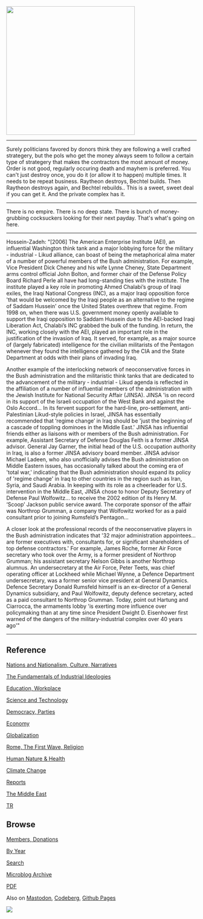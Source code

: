 
<img width='340' src='https://drive.google.com/uc?export=view&id=1Jofhu8Qz52OllhEofNcOb9yiAq1NaBiM'/> 

---

Surely politicians favored by donors think they are following a well
crafted strategery, but the pols who get the money always seem to
follow a certain type of strategery that makes the contractors the
most amount of money. Order is not good, regularly occuring death and
mayhem is preferred. You can't just destroy once, you do it (or allow
it to happen) multiple times. It needs to be repeat business. Raytheon
destroys, Bechtel builds. Then Raytheon destroys again, and Bechtel
rebuilds.. This is a sweet, sweet deal if you can get it. And the
private complex has it.

---

There is no empire. There is no deep state. There is bunch of
money-grubbing cocksuckers looking for their next payday. That's
what's going on here.

---

Hossein-Zadeh: "[2006] The American Enterprise Institute (AEI), an
influential Washington think tank and a major lobbying force for the
military - industrial - Likud alliance, can boast of being the
metaphorical alma mater of a number of powerful members of the Bush
administration. For example, Vice President Dick Cheney and his wife
Lynne Cheney, State Department arms control official John Bolton, and
former chair of the Defense Policy Board Richard Perle all have had
long-standing ties with the institute. The institute played a key role
in promoting Ahmed Chalabi’s group of Iraqi exiles, the Iraqi National
Congress (INC), as a major Iraqi opposition force 'that would be
welcomed by the Iraqi people as an alternative to the regime of Saddam
Hussein' once the United States overthrew that regime. From 1998 on,
when there was U.S. government money openly available to support the
Iraqi opposition to Saddam Hussein due to the AEI-backed Iraqi
Liberation Act, Chalabi’s INC grabbed the bulk of the funding. In
return, the INC, working closely with the AEI, played an important
role in the justification of the invasion of Iraq. It served, for
example, as a major source of (largely fabricated) intelligence for
the civilian militarists of the Pentagon whenever they found the
intelligence gathered by the CIA and the State Department at odds with
their plans of invading Iraq.

Another example of the interlocking network of neoconservative forces
in the Bush administration and the militaristic think tanks that are
dedicated to the advancement of the military - industrial - Likud
agenda is reflected in the affiliation of a number of influential
members of the administration with the Jewish Institute for National
Security Affair (JINSA). JINSA 'is on record in its support of the
Israeli occupation of the West Bank and against the Oslo Accord... In
its fervent support for the hard-line, pro-settlement,
anti-Palestinian Likud-style policies in Israel, JINSA has essentially
recommended that ‘regime change’ in Iraq should be 'just the beginning
of a cascade of toppling dominoes in the Middle East.'  JINSA has
influential friends either as liaisons with or members of the Bush
administration. For example, Assistant Secretary of Defense Douglas
Feith is a former JINSA advisor. General Jay Garner, the initial head
of the U.S. occupation authority in Iraq, is also a former JINSA
advisory board member. JINSA advisor Michael Ladeen, who also
unofficially advises the Bush administration on Middle Eastern issues,
has occasionally talked about the coming era of 'total war,'
indicating that the Bush administration should expand its policy of
'regime change' in Iraq to other countries in the region such as Iran,
Syria, and Saudi Arabia. In keeping with its role as a cheerleader
for U.S. intervention in the Middle East, JINSA chose to honor Deputy
Secretary of Defense Paul Wolfowitz... to receive the 2002 edition
of its Henry M. ‘Scoop’ Jackson public service award. The corporate
sponsor of the affair was Northrop Grumman, a company that Wolfowitz
worked for as a paid consultant prior to joining Rumsfeld’s
Pentagon...

A closer look at the professional records of the neoconservative
players in the Bush administration indicates that '32 major
administration appointees... are former executives with, consultants
for, or significant shareholders of top defense contractors.' For
example, James Roche, former Air Force secretary who took over the
Army, is a former president of Northrop Grumman; his assistant
secretary Nelson Gibbs is another Northrop alumnus. An undersecretary
at the Air Force, Peter Teets, was chief operating officer at Lockheed
while Michael Wynne, a Defence Department undersecretary, was a former
senior vice president at General Dynamics. Defence Secretary Donald
Rumsfeld himself is an ex-director of a General Dynamics subsidiary,
and Paul Wolfowitz, deputy defence secretary, acted as a paid
consultant to Northrop Grumman. Today, point out Hartung and
Ciarrocca, the armaments lobby 'is exerting more influence over
policymaking than at any time since President Dwight D. Eisenhower
first warned of the dangers of the military-industrial complex over 40
years ago'"

---

## Reference

[Nations and Nationalism, Culture, Narratives](0119/2013/02/nations-and-nationalism.html)

[The Fundamentals of Industrial Ideologies](0119/2011/04/fundamentals-of-industrial-ideologies.html)

[Education, Workplace](0119/2017/09/education-workplace.html)

[Science and Technology](0119/2018/09/science-technology.html)

[Democracy, Parties](0119/2016/11/democracy.html)

[Economy](2021/01/economy.html)

[Globalization](0119/2018/09/globalization.html)

[Rome, The First Wave, Religion](0119/2017/12/rome.html)

[Human Nature & Health](2020/07/human-nature.html)

[Climate Change](2022/01/climate.html)

[Reports](2021/01/reports.html)

[The Middle East](0119/2019/07/middleeast.html)

[TR](../tr/index.html)

## Browse

[Members, Donations](2022/08/members.html)

[By Year](years.html)

[Search](search.html)

[Microblog Archive](mbl/index.html)

[PDF](https://drive.google.com/uc?export=view&id=1FSi-1MnqXVq_PVTEXzzflwN8-7h92N_R)

Also on 
[Mastodon](https://fosstodon.org/@muratk5n),
[Codeberg](https://muratk5n.codeberg.page/en/),
[Github Pages](https://muratk5n.github.io/thirdwave/en/)

<img src='https://drive.google.com/uc?export=view&id=1zsIeciFSvlr-sWB84Tc0mfZ_NYqn9VQx'/> 



